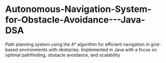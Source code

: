# Autonomous-Navigation-System-for-Obstacle-Avoidance---Java-DSA
Path planning system using the A* algorithm for efficient navigation in grid-based environments with obstacles. Implemented in Java with a focus on optimal pathfinding, obstacle avoidance, and scalability
